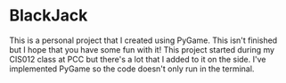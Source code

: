 # BlackJack
This is a personal project that I created using PyGame. This isn't finished but I hope that you have some fun with it! This project started during my CIS012 class at PCC but there's a lot that I added to it on the side. I've implemented PyGame so the code doesn't only run in the terminal. 
